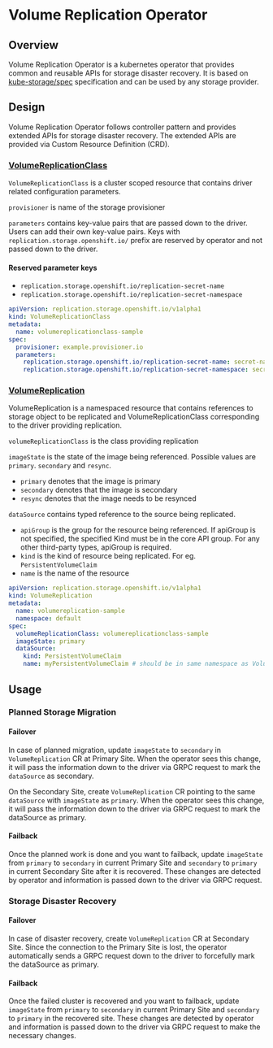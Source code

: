 # Volume Replication Operator

## Overview

Volume Replication Operator is a kubernetes operator that provides common and reusable APIs for storage disaster recovery.
It is based on [kube-storage/spec](https://github.com/kube-storage/spec) specification and can be used by any storage
provider.

## Design

Volume Replication Operator follows controller pattern and provides extended APIs for storage disaster recovery.
The extended APIs are provided via Custom Resource Definition (CRD).

### [VolumeReplicationClass](https://github.com/kube-storage/volume-replication-operator/blob/main/config/crd/bases/replication.storage.openshift.io_volumereplicationclasses.yaml)

`VolumeReplicationClass` is a cluster scoped resource that contains driver related configuration parameters.

`provisioner` is name of the storage provisioner

`parameters` contains key-value pairs that are passed down to the driver. Users can add their own key-value pairs.
Keys with `replication.storage.openshift.io/` prefix are reserved by operator and not passed down to the driver.

#### Reserved parameter keys

+ `replication.storage.openshift.io/replication-secret-name`
+ `replication.storage.openshift.io/replication-secret-namespace`

```yaml
apiVersion: replication.storage.openshift.io/v1alpha1
kind: VolumeReplicationClass
metadata:
  name: volumereplicationclass-sample
spec:
  provisioner: example.provisioner.io
  parameters:
    replication.storage.openshift.io/replication-secret-name: secret-name
    replication.storage.openshift.io/replication-secret-namespace: secret-namespace
```

### [VolumeReplication](https://github.com/kube-storage/volume-replication-operator/blob/main/config/crd/bases/replication.storage.openshift.io_volumereplications.yaml)

VolumeReplication is a namespaced resource that contains references to storage object to be replicated and
VolumeReplicationClass corresponding to the driver providing replication.

`volumeReplicationClass` is the class providing replication

`imageState` is the state of the image being referenced. Possible values are `primary`. `secondary` and `resync`.
  + `primary` denotes that the image is primary
  + `secondary` denotes that the image is secondary
  + `resync` denotes that the image needs to be resynced

`dataSource` contains typed reference to the source being replicated.
  + `apiGroup` is the group for the resource being referenced. If apiGroup is not specified, the specified Kind must
  be in the core API group. For any other third-party types, apiGroup is required.
  + `kind` is the kind of resource being replicated. For eg. `PersistentVolumeClaim`
  + `name` is the name of the resource

```yaml
apiVersion: replication.storage.openshift.io/v1alpha1
kind: VolumeReplication
metadata:
  name: volumereplication-sample
  namespace: default
spec:
  volumeReplicationClass: volumereplicationclass-sample
  imageState: primary
  dataSource:
    kind: PersistentVolumeClaim
    name: myPersistentVolumeClaim # should be in same namespace as VolumeReplication
```

## Usage

### Planned Storage Migration

#### Failover

In case of planned migration, update `imageState` to `secondary` in `VolumeReplication` CR at Primary Site. When the operator sees this change, it will pass the information down to the driver via GRPC request to mark the `dataSource` as secondary.

On the Secondary Site, create `VolumeReplication` CR pointing to the same `dataSource` with `imageState` as `primary`. When the operator sees this change, it will pass the information down to the driver via GRPC request to mark the dataSource as primary.

#### Failback

Once the planned work is done and you want to failback, update `imageState` from `primary` to `secondary` in current Primary Site and `secondary` to `primary` in current Secondary Site after it is recovered. These changes are detected by operator and information is passed down to the driver via GRPC request.

### Storage Disaster Recovery

#### Failover

In case of disaster recovery, create `VolumeReplication` CR at Secondary Site. Since the connection to the Primary Site is lost, the operator automatically sends a GRPC request down to the driver to forcefully mark the dataSource as primary.

#### Failback

Once the failed cluster is recovered and you want to failback, update `imageState` from `primary` to `secondary` in current Primary Site and `secondary` to `primary` in the recovered site. These changes are detected by operator and information is passed down to the driver via GRPC request to make the necessary changes.
